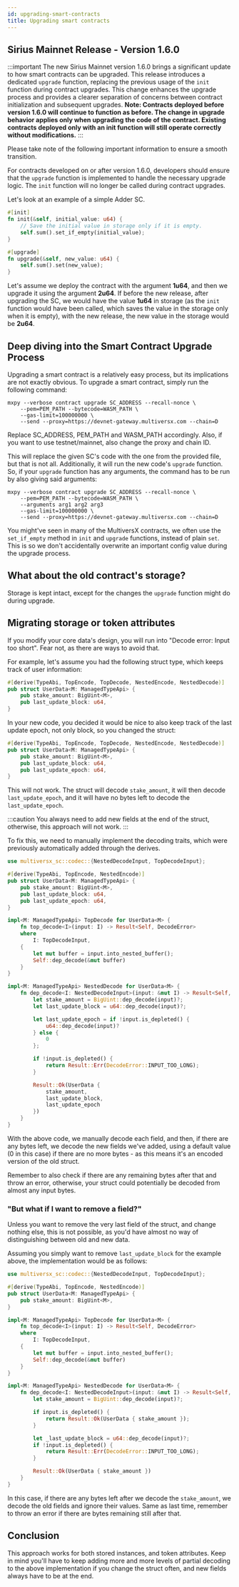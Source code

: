```yaml
---
id: upgrading-smart-contracts
title: Upgrading smart contracts
---
```


[comment]: # (mx-abstract)

## Sirius Mainnet Release - Version 1.6.0

:::important
The new Sirius Mainnet version 1.6.0 brings a significant update to how smart contracts can be upgraded. This release introduces a dedicated `upgrade` function, replacing the previous usage of the `init` function during contract upgrades. This change enhances the upgrade process and provides a clearer separation of concerns between contract initialization and subsequent upgrades.
**Note: Contracts deployed before version 1.6.0 will continue to function as before. The change in upgrade behavior applies only when upgrading the code of the contract. Existing contracts deployed only with an init function will still operate correctly without modifications.**
:::

Please take note of the following important information to ensure a smooth transition.

For contracts developed on or after version 1.6.0, developers should ensure that the `upgrade` function is implemented to handle the necessary upgrade logic. The `init` function will no longer be called during contract upgrades.

Let's look at an example of a simple Adder SC.

```rust
#[init]
fn init(&self, initial_value: u64) {
    // Save the initial value in storage only if it is empty.
    self.sum().set_if_empty(initial_value);
}

#[upgrade]
fn upgrade(&self, new_value: u64) {
    self.sum().set(new_value);
}
```

Let's assume we deploy the contract with the argument **1u64**, and then we upgrade it using the argument **2u64**. If before the new release, after upgrading the SC, we would have the value **1u64** in storage (as the `init` function would have been called, which saves the value in the storage only when it is empty), with the new release, the new value in the storage would be **2u64**.

[comment]: # (mx-context-auto)

## Deep diving into the Smart Contract Upgrade Process

Upgrading a smart contract is a relatively easy process, but its implications are not exactly obvious. To upgrade a smart contract, simply run the following command:

```
mxpy --verbose contract upgrade SC_ADDRESS --recall-nonce \
    --pem=PEM_PATH --bytecode=WASM_PATH \
    --gas-limit=100000000 \
    --send --proxy=https://devnet-gateway.multiversx.com --chain=D
```

Replace SC_ADDRESS, PEM_PATH and WASM_PATH accordingly. Also, if you want to use testnet/mainnet, also change the proxy and chain ID.

This will replace the given SC's code with the one from the provided file, but that is not all. Additionally, it will run the new code's `upgrade` function. So, if your `upgrade` function has any arguments, the command has to be run by also giving said arguments:

```
mxpy --verbose contract upgrade SC_ADDRESS --recall-nonce \
    --pem=PEM_PATH --bytecode=WASM_PATH \
    --arguments arg1 arg2 arg3
    --gas-limit=100000000 \
    --send --proxy=https://devnet-gateway.multiversx.com --chain=D
```

You might've seen in many of the MultiversX contracts, we often use the `set_if_empty` method in `init` and `upgrade` functions, instead of plain `set`. This is so we don't accidentally overwrite an important config value during the upgrade process.

[comment]: # (mx-context-auto)

## What about the old contract's storage?

Storage is kept intact, except for the changes the `upgrade` function might do during upgrade.

[comment]: # (mx-context-auto)

## Migrating storage or token attributes

If you modify your core data's design, you will run into "Decode error: Input too short". Fear not, as there are ways to avoid that.

For example, let's assume you had the following struct type, which keeps track of user information:

```rust
#[derive(TypeAbi, TopEncode, TopDecode, NestedEncode, NestedDecode)]
pub struct UserData<M: ManagedTypeApi> {
    pub stake_amount: BigUint<M>,
    pub last_update_block: u64,
}
```

In your new code, you decided it would be nice to also keep track of the last update epoch, not only block, so you changed the struct:

```rust
#[derive(TypeAbi, TopEncode, TopDecode, NestedEncode, NestedDecode)]
pub struct UserData<M: ManagedTypeApi> {
    pub stake_amount: BigUint<M>,
    pub last_update_block: u64,
    pub last_update_epoch: u64,
}
```

This will not work. The struct will decode `stake_amount`, it will then decode `last_update_epoch`, and it will have no bytes left to decode the `last_update_epoch`.

:::caution
You always need to add new fields at the end of the struct, otherwise, this approach will not work.
:::

To fix this, we need to manually implement the decoding traits, which were previously automatically added through the derives.

```rust
use multiversx_sc::codec::{NestedDecodeInput, TopDecodeInput};

#[derive(TypeAbi, TopEncode, NestedEncode)]
pub struct UserData<M: ManagedTypeApi> {
    pub stake_amount: BigUint<M>,
    pub last_update_block: u64,
    pub last_update_epoch: u64,
}

impl<M: ManagedTypeApi> TopDecode for UserData<M> {
    fn top_decode<I>(input: I) -> Result<Self, DecodeError>
    where
        I: TopDecodeInput,
    {
        let mut buffer = input.into_nested_buffer();
        Self::dep_decode(&mut buffer)
    }
}

impl<M: ManagedTypeApi> NestedDecode for UserData<M> {
    fn dep_decode<I: NestedDecodeInput>(input: &mut I) -> Result<Self, DecodeError> {
        let stake_amount = BigUint::dep_decode(input)?;
        let last_update_block = u64::dep_decode(input)?;

        let last_update_epoch = if !input.is_depleted() {
            u64::dep_decode(input)?
        } else {
            0
        };

        if !input.is_depleted() {
            return Result::Err(DecodeError::INPUT_TOO_LONG);
        }

        Result::Ok(UserData {
            stake_amount,
            last_update_block,
            last_update_epoch
        })
    }
}
```

With the above code, we manually decode each field, and then, if there are any bytes left, we decode the new fields we've added, using a default value (0 in this case) if there are no more bytes - as this means it's an encoded version of the old struct.

Remember to also check if there are any remaining bytes after that and throw an error, otherwise, your struct could potentially be decoded from almost any input bytes.

[comment]: # (mx-context-auto)

### "But what if I want to remove a field?"

Unless you want to remove the very last field of the struct, and change nothing else, this is not possible, as you'd have almost no way of distinguishing between old and new data.

Assuming you simply want to remove `last_update_block` for the example above, the implementation would be as follows:

```rust
use multiversx_sc::codec::{NestedDecodeInput, TopDecodeInput};

#[derive(TypeAbi, TopEncode, NestedEncode)]
pub struct UserData<M: ManagedTypeApi> {
    pub stake_amount: BigUint<M>,
}

impl<M: ManagedTypeApi> TopDecode for UserData<M> {
    fn top_decode<I>(input: I) -> Result<Self, DecodeError>
    where
        I: TopDecodeInput,
    {
        let mut buffer = input.into_nested_buffer();
        Self::dep_decode(&mut buffer)
    }
}

impl<M: ManagedTypeApi> NestedDecode for UserData<M> {
    fn dep_decode<I: NestedDecodeInput>(input: &mut I) -> Result<Self, DecodeError> {
        let stake_amount = BigUint::dep_decode(input)?;

        if input.is_depleted() {
            return Result::Ok(UserData { stake_amount });
        }

        let _last_update_block = u64::dep_decode(input)?;
        if !input.is_depleted() {
            return Result::Err(DecodeError::INPUT_TOO_LONG);
        }

        Result::Ok(UserData { stake_amount })
    }
}
```

In this case, if there are any bytes left after we decode the `stake_amount`, we decode the old fields and ignore their values. Same as last time, remember to throw an error if there are bytes remaining still after that.

[comment]: # (mx-context-auto)

## Conclusion

This approach works for both stored instances, and token attributes. Keep in mind you'll have to keep adding more and more levels of partial decoding to the above implementation if you change the struct often, and new fields always have to be at the end.

